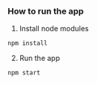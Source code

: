 ### How to run the app
1. Install node modules 
```
npm install
```
2. Run the app 
```
npm start
```
